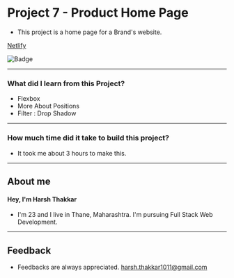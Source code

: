 # **Project 7 - Product Home Page**

- This project is a home page for a Brand's website. 

[Netlify](https://product-home-page-harshcodes.netlify.app/)

![Badge](https://img.shields.io/badge/Netlify-Link-green)

---

### **What did I learn from this Project?**

- Flexbox
- More About Positions
- Filter : Drop Shadow

---

### **How much time did it take to build this project?**

- It took me about 3 hours to make this.  

---

## **About me**

#### **Hey, I'm Harsh Thakkar**

- I'm 23 and I live in Thane, Maharashtra. I'm pursuing Full Stack Web Development.

---

## **Feedback**
- Feedbacks are always appreciated. harsh.thakkar1011@gmail.com